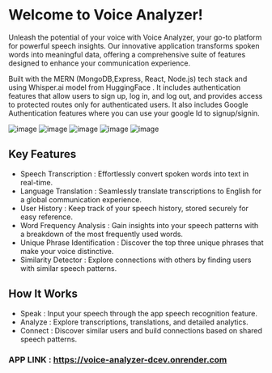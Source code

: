 # Welcome to Voice Analyzer!

Unleash the potential of your voice with Voice Analyzer, your go-to platform for powerful speech insights. Our innovative application transforms spoken words into meaningful data, offering a comprehensive suite of features designed to enhance your communication experience.

Built with the MERN (MongoDB,Express, React, Node.js) tech stack and using Whisper.ai model from HuggingFace . It includes authentication features that allow users to sign up, log in, and log out, and provides access to protected routes only for authenticated users. It also includes Google Authentication features where you can use your google Id to signup/signin.

![image](https://github.com/niweshbaraj/voice_analyzer/assets/12951159/b0036f73-b6a2-443f-9b18-a74ef732b846)
![image](https://github.com/niweshbaraj/voice_analyzer/assets/12951159/4670a4ee-0ea7-4daa-a7f8-13ad030d0950)
![image](https://github.com/niweshbaraj/voice_analyzer/assets/12951159/70577911-f695-48e1-a1d5-7a1861d38bc4)
![image](https://github.com/niweshbaraj/voice_analyzer/assets/12951159/c6adfec6-89c0-4ae8-8cce-204d8b6004cd)
![image](https://github.com/niweshbaraj/voice_analyzer/assets/12951159/0b14a7e4-0fa1-4af9-824d-147fb73f09ea)


## Key Features
- Speech Transcription : Effortlessly convert spoken words into text in real-time.
- Language Translation : Seamlessly translate transcriptions to English for a global communication experience.
- User History : Keep track of your speech history, stored securely for easy reference.
- Word Frequency Analysis : Gain insights into your speech patterns with a breakdown of the most frequently used words.
- Unique Phrase Identification : Discover the top three unique phrases that make your voice distinctive.
- Similarity Detector : Explore connections with others by finding users with similar speech patterns.

## How It Works
- Speak : Input your speech through the app speech recognition feature.
- Analyze : Explore transcriptions, translations, and detailed analytics.
- Connect : Discover similar users and build connections based on shared speech patterns.

### APP LINK : https://voice-analyzer-dcev.onrender.com

